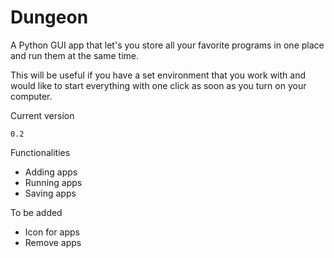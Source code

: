 # Dungeon

A Python GUI app that let's you store all your favorite programs in one place and run them at the same time. 

This will be useful if you have a set environment that you work with and would like to start everything with one click as soon as you turn on your computer. 

Current version 
```
0.2
```

Functionalities
* Adding apps
* Running apps
* Saving apps

To be added
* Icon for apps
* Remove apps 

